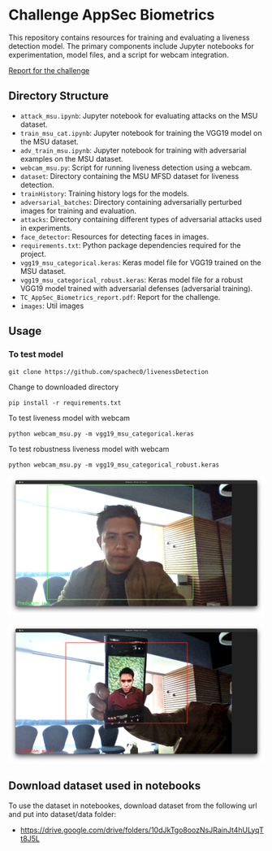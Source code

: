 # Challenge AppSec Biometrics 

This repository contains resources for training and evaluating a liveness detection model. 
The primary components include Jupyter notebooks for experimentation, model files, and a script for  webcam integration.

[Report for the challenge](https://github.com/spachec0/livenessDetection/blob/master/TC_AppSec_Biometrics_report.pdf)

## Directory Structure

- `attack_msu.ipynb`: Jupyter notebook for evaluating attacks on the MSU dataset.
- `train_msu_cat.ipynb`: Jupyter notebook for training the VGG19 model on the MSU dataset.
- `adv_train_msu.ipynb`: Jupyter notebook for training with adversarial examples on the MSU dataset.
- `webcam_msu.py`: Script for running liveness detection using a webcam.
- `dataset`: Directory containing the MSU MFSD dataset for liveness detection.
- `trainHistory`: Training history logs for the models.
- `adversarial_batches`: Directory containing adversarially perturbed images for training and evaluation.
- `attacks`: Directory containing different types of adversarial attacks used in experiments.
- `face_detector`: Resources for detecting faces in images.
- `requirements.txt`: Python package dependencies required for the project.
- `vgg19_msu_categorical.keras`: Keras model file for VGG19 trained on the MSU dataset.
- `vgg19_msu_categorical_robust.keras`: Keras model file for a robust VGG19 model trained with adversarial defenses (adversarial training).
- `TC_AppSec_Biometrics_report.pdf`: Report for the challenge.
- `images`: Util images 


## Usage 


### To test model

```
git clone https://github.com/spachec0/livenessDetection
```
Change to downloaded directory

```
pip install -r requirements.txt
```

To test liveness model with webcam

```
python webcam_msu.py -m vgg19_msu_categorical.keras
```

To test robustness liveness model with webcam

```
python webcam_msu.py -m vgg19_msu_categorical_robust.keras
```


![alt text](https://raw.githubusercontent.com/spachec0/livenessDetection/master/images/real.png)

![alt text](https://raw.githubusercontent.com/spachec0/livenessDetection/master/images/spoof.png)


## Download dataset used in notebooks

To use the dataset in notebookes, download dataset from the following url and put into dataset/data folder: 

- https://drive.google.com/drive/folders/10dJkTgo8oozNsJRainJt4hULyqTt8J5L

